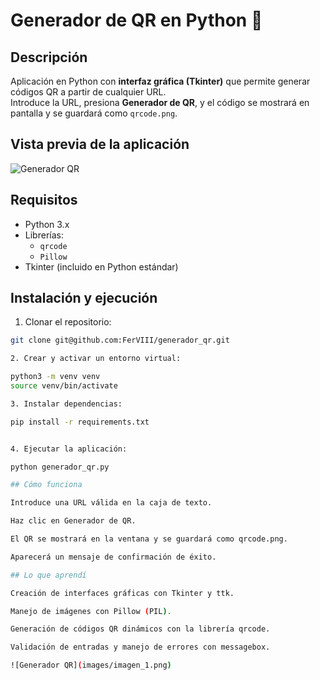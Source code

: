 # Generador de QR en Python 🖤

## Descripción
Aplicación en Python con **interfaz gráfica (Tkinter)** que permite generar códigos QR a partir de cualquier URL.  
Introduce la URL, presiona **Generador de QR**, y el código se mostrará en pantalla y se guardará como `qrcode.png`.

## Vista previa de la aplicación
![Generador QR](images/generador_qr.png)

## Requisitos
- Python 3.x
- Librerías:
  - `qrcode`
  - `Pillow`
- Tkinter (incluido en Python estándar)

## Instalación y ejecución
1. Clonar el repositorio:
```bash
git clone git@github.com:FerVIII/generador_qr.git

2. Crear y activar un entorno virtual:

python3 -m venv venv
source venv/bin/activate

3. Instalar dependencias:

pip install -r requirements.txt


4. Ejecutar la aplicación:

python generador_qr.py

## Cómo funciona

Introduce una URL válida en la caja de texto.

Haz clic en Generador de QR.

El QR se mostrará en la ventana y se guardará como qrcode.png.

Aparecerá un mensaje de confirmación de éxito.

## Lo que aprendí

Creación de interfaces gráficas con Tkinter y ttk.

Manejo de imágenes con Pillow (PIL).

Generación de códigos QR dinámicos con la librería qrcode.

Validación de entradas y manejo de errores con messagebox.

![Generador QR](images/imagen_1.png)


